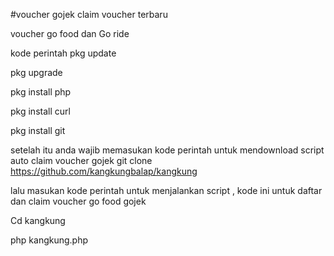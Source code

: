 #voucher gojek claim voucher terbaru

voucher go food dan Go ride

kode perintah pkg update

pkg upgrade

pkg install php

pkg install curl

pkg install git

setelah itu anda wajib memasukan kode perintah untuk mendownload script auto claim voucher gojek git clone https://github.com/kangkungbalap/kangkung

lalu masukan kode perintah untuk menjalankan script , kode ini untuk daftar dan claim voucher go food gojek

Cd kangkung

php kangkung.php

